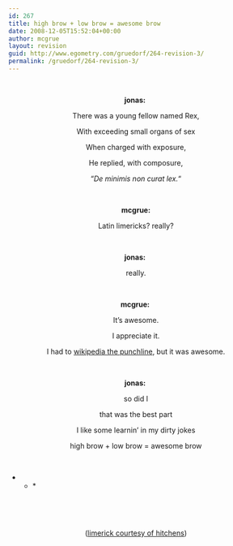 ```yaml
---
id: 267
title: high brow + low brow = awesome brow
date: 2008-12-05T15:52:04+00:00
author: mcgrue
layout: revision
guid: http://www.egometry.com/gruedorf/264-revision-3/
permalink: /gruedorf/264-revision-3/
---
```

<p style="text-align: center; ">
   
</p>

<div style="text-align: center;">
  <strong>jonas:</strong> 
</div>

<p style="text-align: center; ">
  There was a young fellow named Rex,
</p>

<p style="text-align: center; ">
  With exceeding small organs of sex
</p>

<p style="text-align: center; ">
  When charged with exposure,
</p>

<p style="text-align: center; ">
  He replied, with composure,
</p>

<p style="text-align: center; ">
  &#8220;<em>De minimis non curat lex.</em>&#8220;
</p>

<p style="text-align: center; ">
   
</p>

<p style="text-align: center; ">
  <strong>mcgrue:</strong>
</p>

<p style="text-align: center; ">
  Latin limericks? really?
</p>

<p style="text-align: center; ">
   
</p>

<p style="text-align: center; ">
  <strong>jonas:</strong> 
</p>

<p style="text-align: center; ">
  really.
</p>

<p style="text-align: center; ">
   
</p>

<p style="text-align: center; ">
  <strong>mcgrue: </strong>
</p>

<p style="text-align: center; ">
  It&#8217;s awesome.
</p>

<p style="text-align: center; ">
  I appreciate it.
</p>

<p style="text-align: center; ">
  I had to <a href="http://en.wikipedia.org/wiki/De_minimis">wikipedia the punchline</a>, but it was awesome.
</p>

<p style="text-align: center; ">
   
</p>

<p style="text-align: center; ">
  <strong>jonas: </strong>
</p>

<p style="text-align: center; ">
  so did I
</p>

<p style="text-align: center; ">
  that was the best part
</p>

<p style="text-align: center; ">
  I like some learnin&#8217; in my dirty jokes
</p>

<p style="text-align: center; ">
  high brow + low brow = awesome brow
</p>

<p style="text-align: center; ">
   
</p>

* * * </p> 

 

 

<p style="text-align: center; ">
  (<a href="http://www.youtube.com/watch?v=swJbelp1IG0&feature=related">limerick courtesy of hitchens</a>)
</p>

<p style="text-align: center; ">
   
</p>